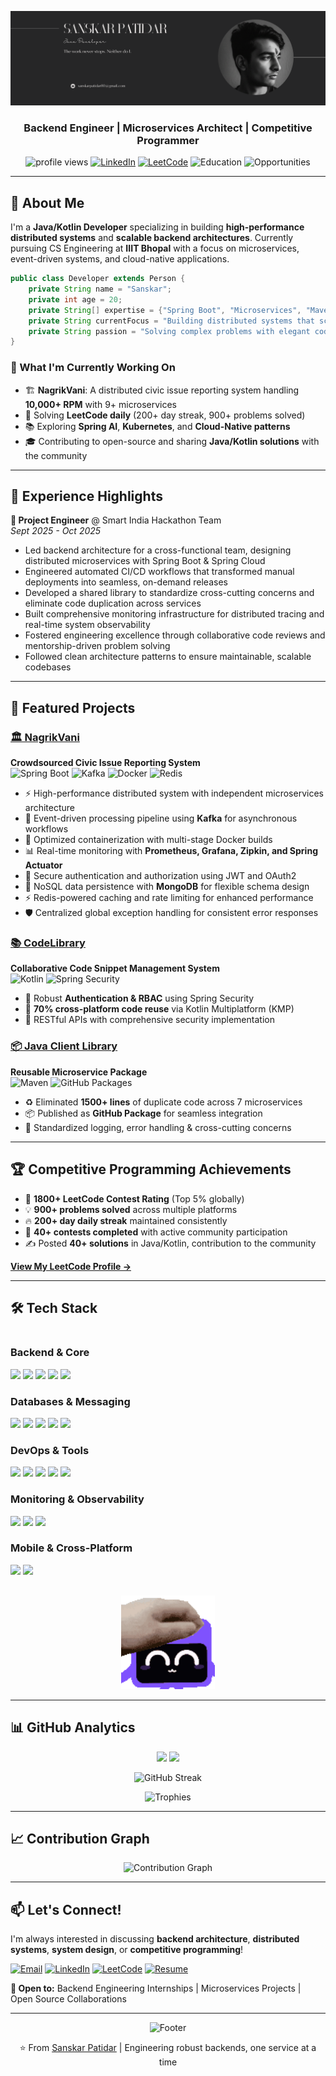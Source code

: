 ![Banner](https://github.com/SanskarPatidar/SanskarPatidar/blob/main/res/banner.png)

<h3 align="center">Backend Engineer | Microservices Architect | Competitive Programmer</h3>
<p align="center">
  <img src="https://komarev.com/ghpvc/?username=sanskarpatidar&label=Profile%20views&color=0e75b6&style=flat" alt="profile views" />
  <a href="https://linkedin.com/in/sanskar-patidar-b83318287"><img src="https://img.shields.io/badge/LinkedIn-Connect-blue?style=flat&logo=linkedin" alt="LinkedIn"/></a>
  <a href="https://www.leetcode.com/sanskarpatidar"><img src="https://img.shields.io/badge/LeetCode-1800+-orange?style=flat&logo=leetcode" alt="LeetCode"/></a>
  <img src="https://img.shields.io/badge/IIIT_Bhopal-CSE_'27-blue?style=flat&logo=googlescholar" alt="Education"/>
<img src="https://img.shields.io/badge/Open_to-Opportunities-red?style=flat&logo=handshake" alt="Opportunities"/>
  
---

## 🚀 About Me

I'm a **Java/Kotlin Developer** specializing in building **high-performance distributed systems** and **scalable backend architectures**. Currently pursuing CS Engineering at **IIIT Bhopal** with a focus on microservices, event-driven systems, and cloud-native applications.

```java
public class Developer extends Person {
    private String name = "Sanskar";
    private int age = 20;
    private String[] expertise = {"Spring Boot", "Microservices", "Maven", "Kafka", "Docker", "KMP"};
    private String currentFocus = "Building distributed systems that scale";
    private String passion = "Solving complex problems with elegant code";
}
```

### 🎯 What I'm Currently Working On

- 🏗️ **NagrikVani**: A distributed civic issue reporting system handling **10,000+ RPM** with 9+ microservices
- 🧠 Solving **LeetCode daily** (200+ day streak, 900+ problems solved)
- 📚 Exploring **Spring AI**, **Kubernetes**, and **Cloud-Native patterns**
- 🎓 Contributing to open-source and sharing **Java/Kotlin solutions** with the community

---

## 💼 Experience Highlights

**🔹 Project Engineer** @ Smart India Hackathon Team  
*Sept 2025 - Oct 2025*

- Led backend architecture for a cross-functional team, designing distributed microservices with Spring Boot & Spring Cloud
- Engineered automated CI/CD workflows that transformed manual deployments into seamless, on-demand releases
- Developed a shared library to standardize cross-cutting concerns and eliminate code duplication across services
- Built comprehensive monitoring infrastructure for distributed tracing and real-time system observability
- Fostered engineering excellence through collaborative code reviews and mentorship-driven problem solving
- Followed clean architecture patterns to ensure maintainable, scalable codebases

---

## 🌟 Featured Projects

### [🏛️ NagrikVani](https://github.com/yourusername/nagrikvani)
**Crowdsourced Civic Issue Reporting System**  
![Spring Boot](https://img.shields.io/badge/Spring_Boot-6DB33F?style=flat&logo=spring-boot&logoColor=white) ![Kafka](https://img.shields.io/badge/Apache_Kafka-231F20?style=flat&logo=apache-kafka&logoColor=white) ![Docker](https://img.shields.io/badge/Docker-2496ED?style=flat&logo=docker&logoColor=white) ![Redis](https://img.shields.io/badge/Redis-DC382D?style=flat&logo=redis&logoColor=white)

* ⚡ High-performance distributed system with independent microservices architecture
* 🚀 Event-driven processing pipeline using **Kafka** for asynchronous workflows
* 🐳 Optimized containerization with multi-stage Docker builds
* 📊 Real-time monitoring with **Prometheus, Grafana, Zipkin, and Spring Actuator**
* 🔐 Secure authentication and authorization using JWT and OAuth2
* 💾 NoSQL data persistence with **MongoDB** for flexible schema design
* ⚡ Redis-powered caching and rate limiting for enhanced performance
* 🛡️ Centralized global exception handling for consistent error responses

### [📚 CodeLibrary](https://github.com/yourusername/codelibrary)
**Collaborative Code Snippet Management System**  
![Kotlin](https://img.shields.io/badge/Kotlin-7F52FF?style=flat&logo=kotlin&logoColor=white) ![Spring Security](https://img.shields.io/badge/Spring_Security-6DB33F?style=flat&logo=spring&logoColor=white)

- 🔐 Robust **Authentication & RBAC** using Spring Security
- 📱 **70% cross-platform code reuse** via Kotlin Multiplatform (KMP)
- 🎯 RESTful APIs with comprehensive security implementation

### [📦 Java Client Library](https://github.com/yourusername/client-library)
**Reusable Microservice Package**  
![Maven](https://img.shields.io/badge/Maven-C71A36?style=flat&logo=apache-maven&logoColor=white) ![GitHub Packages](https://img.shields.io/badge/GitHub_Packages-181717?style=flat&logo=github&logoColor=white)

- ♻️ Eliminated **1500+ lines** of duplicate code across 7 microservices
- 📦 Published as **GitHub Package** for seamless integration
- 🎯 Standardized logging, error handling & cross-cutting concerns

---

## 🏆 Competitive Programming Achievements

- 🥇 **1800+ LeetCode Contest Rating** (Top 5% globally)
- 💡 **900+ problems solved** across multiple platforms
- 🔥 **200+ day daily streak** maintained consistently
- 📝 **40+ contests completed** with active community participation
- ✍️ Posted **40+ solutions** in Java/Kotlin, contribution to the community

**[View My LeetCode Profile →](https://www.leetcode.com/sanskarpatidar)**

---

## 🛠️ Tech Stack

<div align="center" style="display: flex; align-items: center; justify-content: center; gap: 30px; flex-wrap: wrap;">

  <!-- Left Column -->
  <div align="left" style="flex: 1; min-width: 300px;">

  <h3><b>Backend & Core</b></h3>
  <img src="https://img.shields.io/badge/Java-ED8B00?style=for-the-badge&logo=openjdk&logoColor=white"/>
  <img src="https://img.shields.io/badge/Kotlin-7F52FF?style=for-the-badge&logo=kotlin&logoColor=white"/>
  <img src="https://img.shields.io/badge/Spring_Boot-6DB33F?style=for-the-badge&logo=spring-boot&logoColor=white"/>
  <img src="https://img.shields.io/badge/Spring_Cloud-6DB33F?style=for-the-badge&logo=spring&logoColor=white"/>
  <img src="https://img.shields.io/badge/Spring_Security-6DB33F?style=for-the-badge&logo=spring-security&logoColor=white"/>

  <h3><b>Databases & Messaging</b></h3>
  <img src="https://img.shields.io/badge/MySQL-4479A1?style=for-the-badge&logo=mysql&logoColor=white"/>
  <img src="https://img.shields.io/badge/PostgreSQL-316192?style=for-the-badge&logo=postgresql&logoColor=white"/>
  <img src="https://img.shields.io/badge/MongoDB-47A248?style=for-the-badge&logo=mongodb&logoColor=white"/>
  <img src="https://img.shields.io/badge/Redis-DC382D?style=for-the-badge&logo=redis&logoColor=white"/>
  <img src="https://img.shields.io/badge/Apache_Kafka-231F20?style=for-the-badge&logo=apache-kafka&logoColor=white"/>

  <h3><b>DevOps & Tools</b></h3>
  <img src="https://img.shields.io/badge/Docker-2496ED?style=for-the-badge&logo=docker&logoColor=white"/>
  <img src="https://img.shields.io/badge/Git-F05032?style=for-the-badge&logo=git&logoColor=white"/>
  <img src="https://img.shields.io/badge/GitHub_Actions-2088FF?style=for-the-badge&logo=github-actions&logoColor=white"/>
  <img src="https://img.shields.io/badge/Maven-C71A36?style=for-the-badge&logo=apache-maven&logoColor=white"/>
  <img src="https://img.shields.io/badge/Gradle-02303A?style=for-the-badge&logo=gradle&logoColor=white"/>

  <h3><b>Monitoring & Observability</b></h3>
  <img src="https://img.shields.io/badge/Prometheus-E6522C?style=for-the-badge&logo=prometheus&logoColor=white"/>
  <img src="https://img.shields.io/badge/Grafana-F46800?style=for-the-badge&logo=grafana&logoColor=white"/>
  <img src="https://img.shields.io/badge/Zipkin-FF6B6B?style=for-the-badge&logo=zipkin&logoColor=white"/>

  <h3><b>Mobile & Cross-Platform</b></h3>
  <img src="https://img.shields.io/badge/Android-3DDC84?style=for-the-badge&logo=android&logoColor=white"/>
  <img src="https://img.shields.io/badge/KMP-7F52FF?style=for-the-badge&logo=kotlin&logoColor=white"/>

  </div>

  <!-- Right Column (GIF) -->
  <div align="center" style="flex: 0.6; min-width: 250px;">
    <img src="https://github.com/SanskarPatidar/SanskarPatidar/blob/main/res/Gif.gif" alt="Coding" width="150"/>
  </div>

</div>

---

## 📊 GitHub Analytics

<p align="center">
  <img height="180em" src="https://github-readme-stats.vercel.app/api?username=sanskarpatidar&show_icons=true&theme=tokyonight&include_all_commits=true&count_private=true&hide_border=true"/>
  <img height="180em" src="https://github-readme-stats.vercel.app/api/top-langs/?username=sanskarpatidar&layout=compact&theme=tokyonight&hide_border=true&langs_count=8"/>
</p>

<p align="center">
  <img src="https://github-readme-streak-stats.herokuapp.com/?user=sanskarpatidar&theme=tokyonight&hide_border=true" alt="GitHub Streak"/>
</p>

<p align="center">
  <img src="https://github-profile-trophy.vercel.app/?username=sanskarpatidar&theme=tokyonight&no-frame=true&column=7&margin-w=15&margin-h=15" alt="Trophies"/>
</p>

---

## 📈 Contribution Graph

<p align="center">
  <img src="https://github-readme-activity-graph.vercel.app/graph?username=sanskarpatidar&theme=tokyo-night&hide_border=true" alt="Contribution Graph"/>
</p>

---

## 📫 Let's Connect!

I'm always interested in discussing **backend architecture**, **distributed systems**, **system design**, or **competitive programming**!

<p align="left">
  <a href="mailto:sanskarpatidar00@gmail.com"><img src="https://img.shields.io/badge/Email-D14836?style=for-the-badge&logo=gmail&logoColor=white" alt="Email"/></a>
  <a href="https://linkedin.com/in/sanskar-patidar-b83318287"><img src="https://img.shields.io/badge/LinkedIn-0077B5?style=for-the-badge&logo=linkedin&logoColor=white" alt="LinkedIn"/></a>
  <a href="https://www.leetcode.com/sanskarpatidar"><img src="https://img.shields.io/badge/LeetCode-FFA116?style=for-the-badge&logo=leetcode&logoColor=black" alt="LeetCode"/></a>
  <a href="https://drive.google.com/file/d/1MVePJwcDCDS37eTGKvVckpz0yFsWUKzN/view"><img src="https://img.shields.io/badge/Resume-4285F4?style=for-the-badge&logo=google-drive&logoColor=white" alt="Resume"/></a>
</p>

**💼 Open to:** Backend Engineering Internships | Microservices Projects | Open Source Collaborations

---

<p align="center">
  <img src="https://capsule-render.vercel.app/api?type=waving&color=gradient&height=100&section=footer" alt="Footer"/>
</p>

<p align="center">⭐ From <a href="https://github.com/sanskarpatidar">Sanskar Patidar</a> | Engineering robust backends, one service at a time</p>
